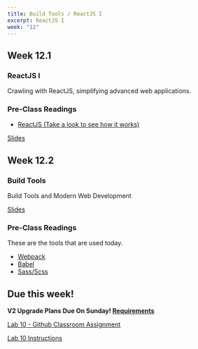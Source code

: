 ```yaml
---
title: Build Tools / ReactJS I
excerpt: ReactJS I
week: "12"
---
```


## Week 12.1

### ReactJS I

Crawling with ReactJS, simplifying advanced web applications.

### Pre-Class Readings

- [ReactJS (Take a look to see how it works)](https://reactjs.org/)

[Slides](https://docs.google.com/presentation/d/1uUHkvbVU9-zRvEV7PO9FJjoC2-cdV9mG0Qf_rRoqnLA/edit?usp=sharing)


## Week 12.2

### Build Tools

Build Tools and Modern Web Development

[Slides](https://docs.google.com/presentation/d/13OTsC3L5sHZtTgVQki1lPq-Xc0wzIqLSnK5vqocpCTY/edit?usp=sharing)

### Pre-Class Readings

These are the tools that are used today. 

- [Webpack](https://webpack.js.org/)
- [Babel](https://babeljs.io/)
- [Sass/Scss](https://sass-lang.com/)


## Due this week!

**V2 Upgrade Plans Due On Sunday! [Requirements](/project/)**

[Lab 10 - Github Classroom Assignment](https://classroom.github.com/a/yXCmaMeW)

[Lab 10 Instructions](/lab/10/0)